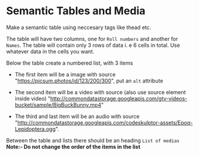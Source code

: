 # Semantic Tables and Media

Make a semantic table using neccesary tags like thead etc.

The table will have two columns, one for `Roll numbers` and another for `Names`.
The table will contain only 3 rows of data i. e 6 cells in total.
Use whatever data in the cells you want.
 

Below the table create a numbered list, with 3 items

- The first item will be a image with source "https://picsum.photos/id/123/200/300", put an `alt` attribute

- The second item will be a video with source (also use source element inside video) "http://commondatastorage.googleapis.com/gtv-videos-bucket/sample/BigBuckBunny.mp4"

- The third and last item will be an audio with source "http://commondatastorage.googleapis.com/codeskulptor-assets/Epoq-Lepidoptera.ogg".

Between the table and lists there should be an heading `List of medias`
**Note:- Do not change the order of the items in the list**
